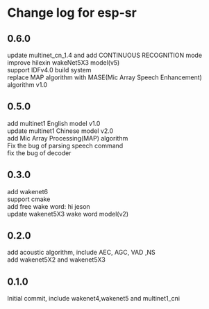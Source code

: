 # Change log for esp-sr

## 0.6.0
update multinet_cn_1.4 and add CONTINUOUS RECOGNITION mode  
improve hilexin wakeNet5X3 model(v5)    
support IDFv4.0 build system  
replace MAP algorithm with MASE(Mic Array Speech Enhancement) algorithm v1.0  

## 0.5.0
add multinet1 English model v1.0  
update multinet1 Chinese model v2.0  
add Mic Array Processing(MAP) algorithm  
Fix the bug of parsing speech command  
fix the bug of decoder  


## 0.3.0
add wakenet6  
support cmake  
add free wake word: hi jeson  
update wakenet5X3 wake word model(v2)  

## 0.2.0
add acoustic algorithm, include AEC, AGC, VAD ,NS  
add wakenet5X2 and wakenet5X3  

## 0.1.0 
Initial commit, include wakenet4,wakenet5 and multinet1_cni  
